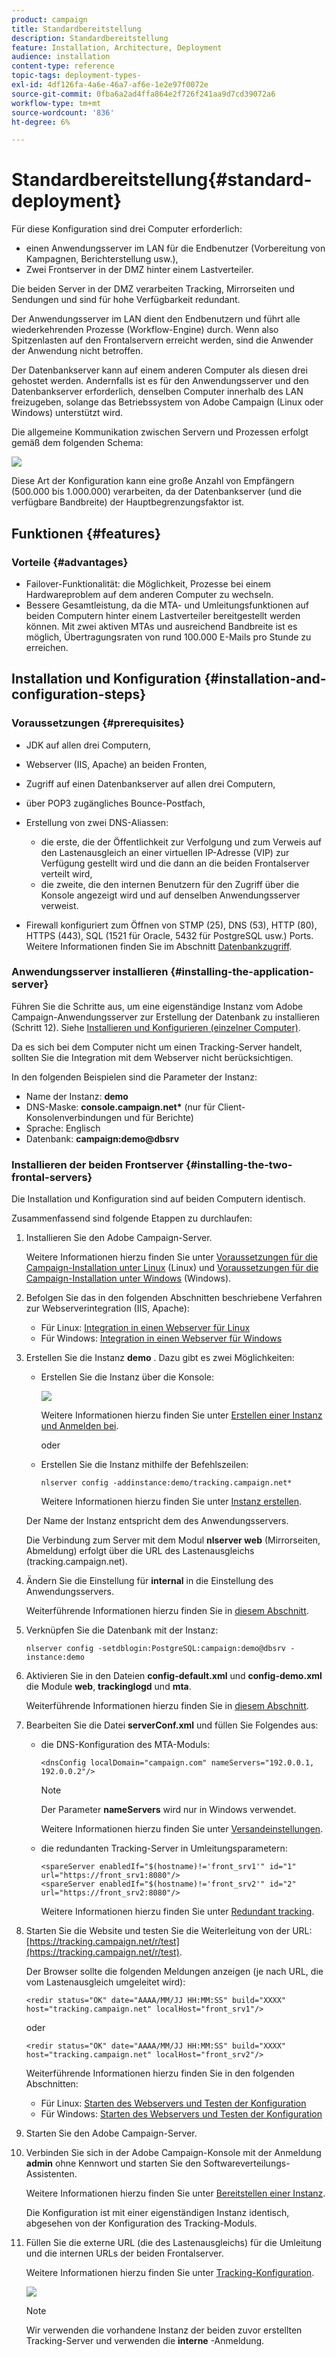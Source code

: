 ```yaml
---
product: campaign
title: Standardbereitstellung
description: Standardbereitstellung
feature: Installation, Architecture, Deployment
audience: installation
content-type: reference
topic-tags: deployment-types-
exl-id: 4df126fa-4a6e-46a7-af6e-1e2e97f0072e
source-git-commit: 0fba6a2ad4ffa864e2f726f241aa9d7cd39072a6
workflow-type: tm+mt
source-wordcount: '836'
ht-degree: 6%

---
```


# Standardbereitstellung{#standard-deployment}



Für diese Konfiguration sind drei Computer erforderlich:

* einen Anwendungsserver im LAN für die Endbenutzer (Vorbereitung von Kampagnen, Berichterstellung usw.),
* Zwei Frontserver in der DMZ hinter einem Lastverteiler.

Die beiden Server in der DMZ verarbeiten Tracking, Mirrorseiten und Sendungen und sind für hohe Verfügbarkeit redundant.

Der Anwendungsserver im LAN dient den Endbenutzern und führt alle wiederkehrenden Prozesse (Workflow-Engine) durch. Wenn also Spitzenlasten auf den Frontalservern erreicht werden, sind die Anwender der Anwendung nicht betroffen.

Der Datenbankserver kann auf einem anderen Computer als diesen drei gehostet werden. Andernfalls ist es für den Anwendungsserver und den Datenbankserver erforderlich, denselben Computer innerhalb des LAN freizugeben, solange das Betriebssystem von Adobe Campaign (Linux oder Windows) unterstützt wird.

Die allgemeine Kommunikation zwischen Servern und Prozessen erfolgt gemäß dem folgenden Schema:

![](assets/s_001_ncs_install_standardconfig.png)

Diese Art der Konfiguration kann eine große Anzahl von Empfängern (500.000 bis 1.000.000) verarbeiten, da der Datenbankserver (und die verfügbare Bandbreite) der Hauptbegrenzungsfaktor ist.

## Funktionen {#features}

### Vorteile {#advantages}

* Failover-Funktionalität: die Möglichkeit, Prozesse bei einem Hardwareproblem auf dem anderen Computer zu wechseln.
* Bessere Gesamtleistung, da die MTA- und Umleitungsfunktionen auf beiden Computern hinter einem Lastverteiler bereitgestellt werden können. Mit zwei aktiven MTAs und ausreichend Bandbreite ist es möglich, Übertragungsraten von rund 100.000 E-Mails pro Stunde zu erreichen.

## Installation und Konfiguration {#installation-and-configuration-steps}

### Voraussetzungen {#prerequisites}

* JDK auf allen drei Computern,
* Webserver (IIS, Apache) an beiden Fronten,
* Zugriff auf einen Datenbankserver auf allen drei Computern,
* über POP3 zugängliches Bounce-Postfach,
* Erstellung von zwei DNS-Aliassen:

   * die erste, die der Öffentlichkeit zur Verfolgung und zum Verweis auf den Lastenausgleich an einer virtuellen IP-Adresse (VIP) zur Verfügung gestellt wird und die dann an die beiden Frontalserver verteilt wird,
   * die zweite, die den internen Benutzern für den Zugriff über die Konsole angezeigt wird und auf denselben Anwendungsserver verweist.

* Firewall konfiguriert zum Öffnen von STMP (25), DNS (53), HTTP (80), HTTPS (443), SQL (1521 für Oracle, 5432 für PostgreSQL usw.) Ports. Weitere Informationen finden Sie im Abschnitt [Datenbankzugriff](../../installation/using/network-configuration.md#database-access).

### Anwendungsserver installieren {#installing-the-application-server}

Führen Sie die Schritte aus, um eine eigenständige Instanz vom Adobe Campaign-Anwendungsserver zur Erstellung der Datenbank zu installieren (Schritt 12). Siehe [Installieren und Konfigurieren (einzelner Computer)](../../installation/using/standalone-deployment.md#installing-and-configuring--single-machine-).

Da es sich bei dem Computer nicht um einen Tracking-Server handelt, sollten Sie die Integration mit dem Webserver nicht berücksichtigen.

In den folgenden Beispielen sind die Parameter der Instanz:

* Name der Instanz: **demo**
* DNS-Maske: **console.campaign.net&#42;** (nur für Client-Konsolenverbindungen und für Berichte)
* Sprache: Englisch
* Datenbank: **campaign:demo@dbsrv**

### Installieren der beiden Frontserver {#installing-the-two-frontal-servers}

Die Installation und Konfiguration sind auf beiden Computern identisch.

Zusammenfassend sind folgende Etappen zu durchlaufen:

1. Installieren Sie den Adobe Campaign-Server.

   Weitere Informationen hierzu finden Sie unter [Voraussetzungen für die Campaign-Installation unter Linux](../../installation/using/prerequisites-of-campaign-installation-in-linux.md) (Linux) und [Voraussetzungen für die Campaign-Installation unter Windows](../../installation/using/prerequisites-of-campaign-installation-in-windows.md) (Windows).

1. Befolgen Sie das in den folgenden Abschnitten beschriebene Verfahren zur Webserverintegration (IIS, Apache):

   * Für Linux: [Integration in einen Webserver für Linux](../../installation/using/integration-into-a-web-server-for-linux.md)
   * Für Windows: [Integration in einen Webserver für Windows](../../installation/using/integration-into-a-web-server-for-windows.md)

1. Erstellen Sie die Instanz **demo** . Dazu gibt es zwei Möglichkeiten:

   * Erstellen Sie die Instanz über die Konsole:

     ![](assets/install_create_new_connexion.png)

     Weitere Informationen hierzu finden Sie unter [Erstellen einer Instanz und Anmelden bei](../../installation/using/creating-an-instance-and-logging-on.md).

     oder

   * Erstellen Sie die Instanz mithilfe der Befehlszeilen:

     ```
     nlserver config -addinstance:demo/tracking.campaign.net*
     ```

     Weitere Informationen hierzu finden Sie unter [Instanz erstellen](../../installation/using/command-lines.md#creating-an-instance).

   Der Name der Instanz entspricht dem des Anwendungsservers.

   Die Verbindung zum Server mit dem Modul **nlserver web** (Mirrorseiten, Abmeldung) erfolgt über die URL des Lastenausgleichs (tracking.campaign.net).

1. Ändern Sie die Einstellung für **internal** in die Einstellung des Anwendungsservers.

   Weiterführende Informationen hierzu finden Sie in [diesem Abschnitt](../../installation/using/configuring-campaign-server.md#internal-identifier).

1. Verknüpfen Sie die Datenbank mit der Instanz:

   ```
   nlserver config -setdblogin:PostgreSQL:campaign:demo@dbsrv -instance:demo
   ```

1. Aktivieren Sie in den Dateien **config-default.xml** und **config-demo.xml** die Module **web**, **trackinglogd** und **mta**.

   Weiterführende Informationen hierzu finden Sie in [diesem Abschnitt](../../installation/using/configuring-campaign-server.md#enabling-processes).

1. Bearbeiten Sie die Datei **serverConf.xml** und füllen Sie Folgendes aus:

   * die DNS-Konfiguration des MTA-Moduls:

     ```
     <dnsConfig localDomain="campaign.com" nameServers="192.0.0.1, 192.0.0.2"/>
     ```

     >[!NOTE]
     >
     >Der Parameter **nameServers** wird nur in Windows verwendet.

     Weitere Informationen hierzu finden Sie unter [Versandeinstellungen](configure-delivery-settings.md).

   * die redundanten Tracking-Server in Umleitungsparametern:

     ```
     <spareServer enabledIf="$(hostname)!='front_srv1'" id="1" url="https://front_srv1:8080"/>
     <spareServer enabledIf="$(hostname)!='front_srv2'" id="2" url="https://front_srv2:8080"/>
     ```

     Weitere Informationen hierzu finden Sie unter [Redundant tracking](configuring-campaign-server.md#redundant-tracking).

1. Starten Sie die Website und testen Sie die Weiterleitung von der URL: [https://tracking.campaign.net/r/test](https://tracking.campaign.net/r/test).

   Der Browser sollte die folgenden Meldungen anzeigen (je nach URL, die vom Lastenausgleich umgeleitet wird):

   ```
   <redir status="OK" date="AAAA/MM/JJ HH:MM:SS" build="XXXX" host="tracking.campaign.net" localHost="front_srv1"/>
   ```

   oder

   ```
   <redir status="OK" date="AAAA/MM/JJ HH:MM:SS" build="XXXX" host="tracking.campaign.net" localHost="front_srv2"/>
   ```

   Weiterführende Informationen hierzu finden Sie in den folgenden Abschnitten:

   * Für Linux: [Starten des Webservers und Testen der Konfiguration](../../installation/using/integration-into-a-web-server-for-linux.md#launching-the-web-server-and-testing-the-configuration)
   * Für Windows: [Starten des Webservers und Testen der Konfiguration](../../installation/using/integration-into-a-web-server-for-windows.md#launching-the-web-server-and-testing-the-configuration)

1. Starten Sie den Adobe Campaign-Server.
1. Verbinden Sie sich in der Adobe Campaign-Konsole mit der Anmeldung **admin** ohne Kennwort und starten Sie den Softwareverteilungs-Assistenten.

   Weitere Informationen hierzu finden Sie unter [Bereitstellen einer Instanz](../../installation/using/deploying-an-instance.md).

   Die Konfiguration ist mit einer eigenständigen Instanz identisch, abgesehen von der Konfiguration des Tracking-Moduls.

1. Füllen Sie die externe URL (die des Lastenausgleichs) für die Umleitung und die internen URLs der beiden Frontalserver.

   Weitere Informationen hierzu finden Sie unter [Tracking-Konfiguration](../../installation/using/deploying-an-instance.md#tracking-configuration).

   ![](assets/d_ncs_install_tracking2.png)

   >[!NOTE]
   >
   >Wir verwenden die vorhandene Instanz der beiden zuvor erstellten Tracking-Server und verwenden die **interne** -Anmeldung.
